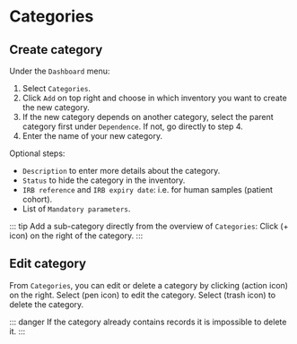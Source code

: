 # Categories

## Create category
Under the `Dashboard` menu:
1. Select `Categories`. 
2. Click `Add` on top right and choose in which inventory you want to create the new category.
3. If the new category depends on another category, select the parent category first under `Dependence`. If not, go directly to step 4.
4. Enter the name of your new category.

Optional steps:
* `Description` to enter more details about the category.
* `Status` to hide the category in the inventory.
* `IRB reference` and `IRB expiry date`: i.e. for human samples (patient cohort).
* List of `Mandatory parameters`.

::: tip
Add a sub-category directly from the overview of `Categories`: Click (+ icon) on the right of the category.
:::

## Edit category
From `Categories`, you can edit or delete a category by clicking (action icon) on the right.
Select (pen icon) to edit the category. Select (trash icon) to delete the category.

::: danger
If the category already contains records it is impossible to delete it.
:::

